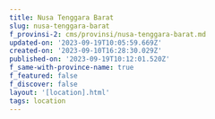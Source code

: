 ```yaml
---
title: Nusa Tenggara Barat
slug: nusa-tenggara-barat
f_provinsi-2: cms/provinsi/nusa-tenggara-barat.md
updated-on: '2023-09-19T10:05:59.669Z'
created-on: '2023-09-10T16:28:30.029Z'
published-on: '2023-09-19T10:12:01.520Z'
f_same-with-province-name: true
f_featured: false
f_discover: false
layout: '[location].html'
tags: location
---
```



